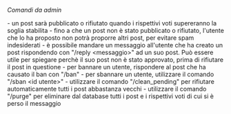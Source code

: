 *Comandi da admin*

\- un post sarà pubblicato o rifiutato quando i rispettivi voti supereranno la soglia stabilita
\- fino a che un post non è stato pubblicato o rifiutato, l'utente che lo ha proposto non potrà proporre altri post, per evitare spam indesiderati
\- è possibile mandare un messaggio all'utente che ha creato un post rispondendo con "/reply <messaggio\>" ad un suo post\. Può essere utile per spiegare perchè il suo post non è stato approvato, prima di rifiutare il post in questione
\- per bannare un utente, rispondere al post che ha causato il ban con "/ban"
\- per sbannare un utente, utilizzare il comando "/sban <id utente\>"
\- utilizzare il comando "/clean\_pending" per rifiutare automaticamente tutti i post abbastanza vecchi
\- utilizzare il comando "/purge" per eliminare dal database tutti i post e i rispettivi voti di cui si è perso il messaggio
